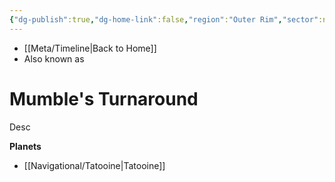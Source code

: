 ```yaml
---
{"dg-publish":true,"dg-home-link":false,"region":"Outer Rim","sector":null,"system":null,"grid":null,"aliases":[],"tags":["map","outerrim","hyperlane","unfinished"],"permalink":"/navigational/mumble-s-turnaround/","dgHomeLink":false,"dgPassFrontmatter":true}
---
```


- [[Meta/Timeline\|Back to Home]]
- Also known as 

# Mumble's Turnaround
Desc

**Planets**
- [[Navigational/Tatooine\|Tatooine]]
